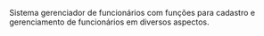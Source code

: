 Sistema gerenciador de funcionários com funções para cadastro e gerenciamento de funcionários em diversos aspectos.
